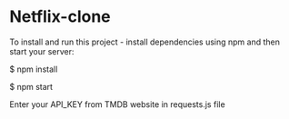 # Netflix-clone


To install and run this project - install dependencies using npm and then start your server:

$ npm install

$ npm start


Enter your API_KEY from TMDB website in requests.js file
